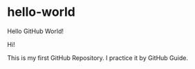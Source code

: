 # hello-world
Hello GitHub World!

Hi!

This is my first GitHub Repository.
I practice it by GitHub Guide.
